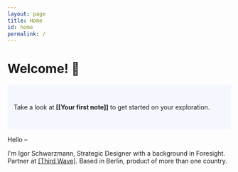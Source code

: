 ```yaml
---
layout: page
title: Home
id: home
permalink: /
---
```


# Welcome! 🌱

<p style="padding: 3em 1em; background: #f5f7ff; border-radius: 4px;">
  Take a look at <span style="font-weight: bold">[[Your first note]]</span> to get started on your exploration.
</p>

Hello –

I'm Igor Schwarzmann, Strategic Designer with a background in Foresight. Partner at [[Third Wave]]((thirdwaveberlin.com)). Based in Berlin, product of more than one country.



<style>
  .wrapper {
    max-width: 46em;
  }
</style>

